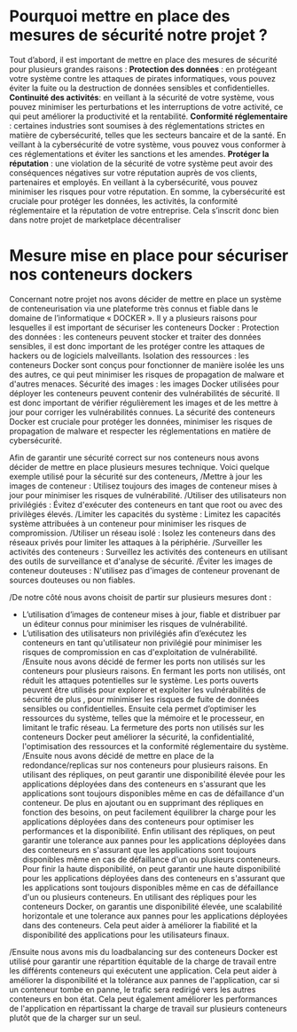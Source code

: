 # Pourquoi mettre en place des mesures de sécurité notre projet ?

Tout d’abord, il est important de mettre en place des mesures de sécurité pour plusieurs grandes raisons :
**Protection des données** : en protégeant votre système contre les attaques de pirates informatiques, vous pouvez éviter la fuite ou la destruction de données sensibles et confidentielles.
**Continuité des activités**: en veillant à la sécurité de votre système, vous pouvez minimiser les perturbations et les interruptions de votre activité, ce qui peut améliorer la productivité et la rentabilité.
**Conformité réglementaire** : certaines industries sont soumises à des réglementations strictes en matière de cybersécurité, telles que les secteurs bancaire et de la santé. En veillant à la cybersécurité de votre système, vous pouvez vous conformer à ces réglementations et éviter les sanctions et les amendes.
**Protéger la réputation** : une violation de la sécurité de votre système peut avoir des conséquences négatives sur votre réputation auprès de vos clients, partenaires et employés. En veillant à la cybersécurité, vous pouvez minimiser les risques pour votre réputation.
En somme, la cybersécurité est cruciale pour protéger les données, les activités, la conformité réglementaire et la réputation de votre entreprise.
Cela s’inscrit donc bien dans notre projet de marketplace décentraliser 

# Mesure mise en place pour sécuriser nos conteneurs dockers 

Concernant notre projet nos avons décider de mettre en place un système de conteneurisation via une plateforme très connus et fiable dans le domaine de l’informatique « DOCKER ».
Il y a plusieurs raisons pour lesquelles il est important de sécuriser les conteneurs Docker :
Protection des données : les conteneurs peuvent stocker et traiter des données sensibles, il est donc important de les protéger contre les attaques de hackers ou de logiciels malveillants.
Isolation des ressources : les conteneurs Docker sont conçus pour fonctionner de manière isolée les uns des autres, ce qui peut minimiser les risques de propagation de malware et d'autres menaces.
Sécurité des images : les images Docker utilisées pour déployer les conteneurs peuvent contenir des vulnérabilités de sécurité. Il est donc important de vérifier régulièrement les images et de les mettre à jour pour corriger les vulnérabilités connues.
La sécurité des conteneurs Docker est cruciale pour protéger les données, minimiser les risques de propagation de malware et respecter les réglementations en matière de cybersécurité.

Afin de garantir une sécurité correct sur nos conteneurs nous avons décider de mettre en place plusieurs mesures technique.
Voici quelque exemple utilisé pour la sécurité sur des conteneurs, 
/Mettre à jour les images de conteneur : Utilisez toujours des images de conteneur mises à jour pour minimiser les risques de vulnérabilité.
/Utiliser des utilisateurs non privilégiés : Évitez d'exécuter des conteneurs en tant que root ou avec des privilèges élevés.
/Limiter les capacités du système : Limitez les capacités système attribuées à un conteneur pour minimiser les risques de compromission.
/Utiliser un réseau isolé : Isolez les conteneurs dans des réseaux privés pour limiter les attaques à la périphérie.
/Surveiller les activités des conteneurs : Surveillez les activités des conteneurs en utilisant des outils de surveillance et d'analyse de sécurité.
/Éviter les images de conteneur douteuses : N'utilisez pas d'images de conteneur provenant de sources douteuses ou non fiables.

/De notre côté nous avons choisit de partir sur plusieurs mesures dont : 
-	L’utilisation d’images de conteneur mises à jour, fiable et distribuer par un éditeur connus pour minimiser les risques de vulnérabilité.
-	L’utilisation des utilisateurs non privilégiés  afin d’exécutez les conteneurs en tant qu'utilisateur non privilégié pour minimiser les risques de compromission en cas d'exploitation de vulnérabilité.
/Ensuite nous avons décidé de fermer les ports non utilisés sur les conteneurs pour plusieurs raisons.
En fermant les ports non utilisés, ont réduit les attaques potentielles sur le système. Les ports ouverts peuvent être utilisés pour explorer et exploiter les vulnérabilités de sécurité de plus , pour minimiser les risques de fuite de données sensibles ou confidentielles. Ensuite cela permet d’optimiser les ressources du système, telles que la mémoire et le processeur, en limitant le trafic réseau.
La fermeture des ports non utilisés sur les conteneurs Docker peut améliorer la sécurité, la confidentialité, l'optimisation des ressources et la conformité réglementaire du système.
/Ensuite nous avons décidé de mettre en place de la redondance/replicas sur nos conteneurs pour plusieurs raisons.
En utilisant des répliques, on peut garantir une disponibilité élevée pour les applications déployées dans des conteneurs en s'assurant que les applications sont toujours disponibles même en cas de défaillance d'un conteneur.
De plus en ajoutant ou en supprimant des répliques en fonction des besoins, on peut facilement équilibrer la charge pour les applications déployées dans des conteneurs pour optimiser les performances et la disponibilité. Enfin utilisant des répliques, on peut garantir une tolerance aux pannes pour les applications déployées dans des conteneurs en s'assurant que les applications sont toujours disponibles même en cas de défaillance d'un ou plusieurs conteneurs.
 Pour finir la haute disponibilité, on peut garantir une haute disponibilité pour les applications déployées dans des conteneurs en s'assurant que les applications sont toujours disponibles même en cas de défaillance d'un ou plusieurs conteneurs.
En utilisant des répliques pour les conteneurs Docker, on garantis une disponibilité élevée, une scalabilité horizontale et une tolerance aux pannes pour les applications déployées dans des conteneurs. Cela peut aider à améliorer la fiabilité et la disponibilité des applications pour les utilisateurs finaux.

/Ensuite nous avons mis du loadbalancing sur des conteneurs Docker est utilisé pour garantir une répartition équitable de la charge de travail entre les différents conteneurs qui exécutent une application. Cela peut aider à améliorer la disponibilité et la tolérance aux pannes de l'application, car si un conteneur tombe en panne, le trafic sera redirigé vers les autres conteneurs en bon état. Cela peut également améliorer les performances de l'application en répartissant la charge de travail sur plusieurs conteneurs plutôt que de la charger sur un seul.
